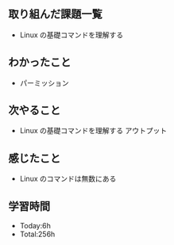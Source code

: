 ## 取り組んだ課題一覧
- Linux の基礎コマンドを理解する
## わかったこと
- パーミッション
## 次やること
- Linux の基礎コマンドを理解する アウトプット
## 感じたこと
- Linux のコマンドは無数にある
## 学習時間
- Today:6h
- Total:256h
